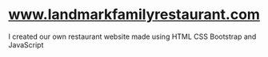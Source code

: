 # www.landmarkfamilyrestaurant.com
I created our own restaurant website made using HTML CSS Bootstrap and JavaScript 
